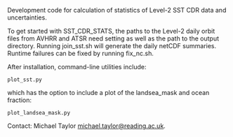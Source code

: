 Development code for calculation of statistics of Level-2 SST CDR data and uncertainties.

To get started with SST_CDR_STATS, the paths to the Level-2 daily orbit files from AVHRR and ATSR need setting as well as the path to the output directory. Running join_sst.sh will generate the daily netCDF summaries. Runtime failures can be fixed by running fix_nc.sh. 

After installation, command-line utilities include:

    plot_sst.py

which has the option to include a plot of the landsea_mask and ocean fraction:

    plot_landsea_mask.py

Contact: Michael Taylor <michael.taylor@reading.ac.uk>.

